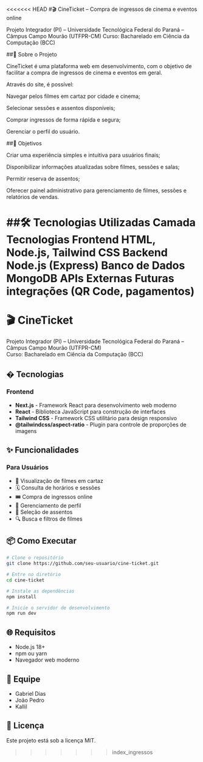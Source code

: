 <<<<<<< HEAD
#🎬 CineTicket – Compra de ingressos de cinema e eventos online

Projeto Integrador (PI) – Universidade Tecnológica Federal do Paraná – Câmpus Campo Mourão (UTFPR-CM)
Curso: Bacharelado em Ciência da Computação (BCC)

##📌 Sobre o Projeto

CineTicket é uma plataforma web em desenvolvimento, com o objetivo de facilitar a compra de ingressos de cinema e eventos em geral.

Através do site, é possível:

Navegar pelos filmes em cartaz por cidade e cinema;

Selecionar sessões e assentos disponíveis;

Comprar ingressos de forma rápida e segura;

Gerenciar o perfil do usuário.

##🎯 Objetivos

Criar uma experiência simples e intuitiva para usuários finais;

Disponibilizar informações atualizadas sobre filmes, sessões e salas;

Permitir reserva de assentos;

Oferecer painel administrativo para gerenciamento de filmes, sessões e relatórios de vendas.

##🛠️ Tecnologias Utilizadas
Camada	Tecnologias
Frontend	HTML, Node.js, Tailwind CSS
Backend	Node.js (Express)
Banco de Dados	MongoDB
APIs Externas	Futuras integrações (QR Code, pagamentos)
=======
# 🎬 CineTicket

Projeto Integrador (PI) – Universidade Tecnológica Federal do Paraná – Câmpus Campo Mourão (UTFPR-CM)  
Curso: Bacharelado em Ciência da Computação (BCC)

## � Tecnologias

### Frontend
- **Next.js** - Framework React para desenvolvimento web moderno
- **React** - Biblioteca JavaScript para construção de interfaces
- **Tailwind CSS** - Framework CSS utilitário para design responsivo
- **@tailwindcss/aspect-ratio** - Plugin para controle de proporções de imagens

## ✨ Funcionalidades

### Para Usuários
- 🎥 Visualização de filmes em cartaz
- 🗓️ Consulta de horários e sessões
- 🎟️ Compra de ingressos online
- 👤 Gerenciamento de perfil
- 💺 Seleção de assentos
- 🔍 Busca e filtros de filmes

## 📦 Como Executar

```bash
# Clone o repositório
git clone https://github.com/seu-usuario/cine-ticket.git

# Entre no diretório
cd cine-ticket

# Instale as dependências
npm install

# Inicie o servidor de desenvolvimento
npm run dev
```

## 🌐 Requisitos

- Node.js 18+
- npm ou yarn
- Navegador web moderno

## 👥 Equipe

- Gabriel Dias
- João Pedro
- Kallil

## 📄 Licença

Este projeto está sob a licença MIT.
>>>>>>> index_ingressos